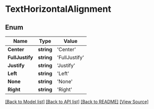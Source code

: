 # TextHorizontalAlignment


## Enum
Name | Type | Value
------------ | ------------- | -------------
**Center** | **string** | 'Center'
**FullJustify** | **string** | 'FullJustify'
**Justify** | **string** | 'Justify'
**Left** | **string** | 'Left'
**None** | **string** | 'None'
**Right** | **string** | 'Right'
[[Back to Model list]](../README.md#documentation-for-models) [[Back to API list]](../README.md#documentation-for-api-endpoints) [[Back to README]](../README.md) [[View Source]](../src/models/textHorizontalAlignment.ts)


